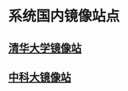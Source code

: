 # 系统国内镜像站点

## [清华大学镜像站](https://mirrors.tuna.tsinghua.edu.cn/osdn/storage/g/m/ma/manjaro/)

## [中科大镜像站](http://mirrors.ustc.edu.cn/manjaro-cd/)